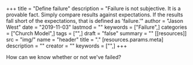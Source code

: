 +++
title = "Define failure"
description = "Failure is not subjective. It is a provable fact. Simply compare results against expectations. If the results fall short of the expectations, that is defined as 'failure.'"
author = "Jason West"
date = "2019-11-03"
lastmod = ""
keywords = ["Failure",]
categories = ["Church Model",]
tags = ["",]
draft = "false"
summary = ""
[[resources]]
  src = "img/"
  name = "header"
  title = "."
  [resources.params.meta]
    description = ""
    creator = ""
    keywords = ["",]
+++

How can we know whether or not we've failed?
